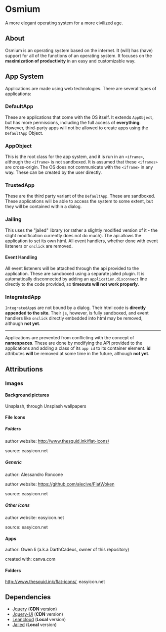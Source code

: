 # Osmium
A more elegant operating system for a more civilized age.

## About
Osmium is an operating system based on the internet. It (will) has (have) support for all of the functions of an operating system. It focuses on the **maximization of productivity** in an easy and customizable way.

## App System
Applications are made using web technologies. There are several types of applications:

### DefaultApp
These are applications that come with the OS itself. It extends `AppObject`, but has more permissions, including the full access of **everything**. However, third-party apps will not be allowed to create apps using the `DefaultApp` Object.

### AppObject
This is the root class for the app system, and it is run in an `<iframe>`, although the `<iframe>` is not sandboxed. It is assumed that these `<iframes>` are cross-origin. The OS does not communicate with the `<iframe>` in any way. These can be created by the user directly.

### TrustedApp
These are the third party variant of the `DefaultApp`. These are sandboxed. These applications will be able to access the system to some extent, but they will be contained within a dialog.

### Jailing
This uses the "jailed" library (or rather a slightly modified version of it - the slight modification currently does not do much). The api allows the application to set its own html. All event handlers, whether done with event listeners or `onclick` are removed.

#### Event Handling
All event listeners will be attached through the api provided to the application. These are sandboxed using a separate jailed plugin. It is automatically disconnected by adding an `application.disconnect` line directly to the code provided, so **timeouts will not work properly**.

### IntegratedApp
`IntegratedApp`s are not bound by a dialog. Their html code is **directly appended to the site**. Their `js`, however, is fully sandboxed, and event handlers like `onclick` directly embedded into html may be removed, although **not yet**.

---

Applications are prevented from conflicting with the concept of **namespaces**. These are done by modifying the API provided to the applications and adding a class of its `app id` to its container element. **id** attributes **will** be removed at some time in the future, although **not yet**.

## Attributions

### Images
#### Background pictures
Unsplash, through Unsplash wallpapers
#### File Icons
##### Folders
author website: http://www.thesquid.ink/flat-icons/

source: easyicon.net
##### Generic
author: Alessandro Roncone

author website: https://github.com/alecive/FlatWoken

source: easyicon.net
##### Other icons
author website: easyicon.net

source: easyicon.net
#### Apps
author: Owen li (a.k.a DarthCadeus, owner of this repository)

created with: canva.com
#### Folders
http://www.thesquid.ink/flat-icons/, easyicon.net

<!-- #### File Icons
Currently supported file icons:
- Folders
http://www.thesquid.ink/flat-icons/, easyicon.net
- EXE
Christian F. Burprich
http://chrfb.deviantart.com, easyicon.net
- HTML
Iconshock - Icon Sets
http://www.iconshock.com, easyicon.net
- JS
easyicon.net
- CSS
unknown, easyicon.net
- PY
openiconlibrary
http://openiconlibrary.sourceforge.net/, easyicon.net
- PNG
easyicon
easyicon.net
- JPG
easyicon
easyicon.net
- DOC(X)
easyicon
easyicon.net
- PPT(X)
- XLS(X)
- PAGES
- KEY
- NUMBERS
- PDF

Planned file icons
- C
- CPP -->

## Dependencies
* [Jquery](https://jquery.com/) (**CDN** version)
* [Jquery-Ui](http://jqueryui.com/) (**CDN** version)
* [Leancloud](http://leancloud.cn/) (**Local** version)
* [Jailed](https://github.com/asvd/jailed/) (**Local** version)
